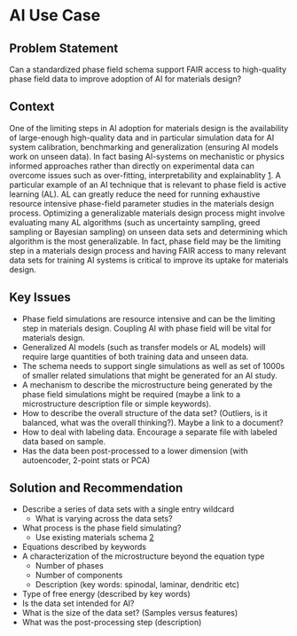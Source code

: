 # AI Use Case

## Problem Statement

Can a standardized phase field schema support FAIR access to
high-quality phase field data to improve adoption of AI for materials
design?

## Context

One of the limiting steps in AI adoption for materials design is the
availability of large-enough high-quality data and in particular
simulation data for AI system calibration, benchmarking and
generalization (ensuring AI models work on unseen data). In fact
basing AI-systems on mechanistic or physics informed approaches rather
than directly on experimental data can overcome issues such as
over-fitting, interpretability and explainablity [1]. A particular
example of an AI technique that is relevant to phase field is active
learning (AL). AL can greatly reduce the need for running exhaustive
resource intensive phase-field parameter studies in the materials
design process. Optimizing a generalizable materials design process
might involve evaluating many AL algorithms (such as uncertainty
sampling, greed sampling or Bayesian sampling) on unseen data sets and
determining which algorithm is the most generalizable. In fact, phase
field may be the limiting step in a materials design process and
having FAIR access to many relevant data sets for training AI systems
is critical to improve its uptake for materials design.

## Key Issues

- Phase field simulations are resource intensive and can be the
  limiting step in materials design. Coupling AI with phase field will
  be vital for materials design.
- Generalized AI models (such as transfer models or AL models) will
  require large quantities of both training data and unseen data.
- The schema needs to support single simulations as well as set of
  1000s of smaller related simulations that might be generated for an
  AI study.
- A mechanism to describe the microstructure being generated by the
  phase field simulations might be required (maybe a link to a
  microstructure description file or simple keywords).
- How to describe the overall structure of the data set? (Outliers, is
  it balanced, what was the overall thinking?). Maybe a link to a
  document?
- How to deal with labeling data. Encourage a separate file with
  labeled data based on sample.
- Has the data been post-processed to a lower dimension (with
  autoencoder, 2-point stats or PCA)

## Solution and Recommendation

- Describe a series of data sets with a single entry wildcard
  - What is varying across the data sets?
- What process is the phase field simulating?
  - Use existing materials schema [2]
- Equations described by keywords
- A characterization of the microstructure beyond the equation type
  - Number of phases
  - Number of components
  - Description (key words: spinodal, laminar, dendritic etc)
- Type of free energy (described by key words)
- Is the data set intended for AI?
- What is the size of the data set? (Samples versus features)
- What was the post-processing step (description) 

[1]: https://doi.org/10.1016/j.jmatprotec.2021.117485
[2]: http://dx.doi.org/10.1080/14686996.2016.1194166

